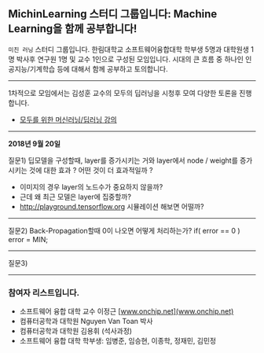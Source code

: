 ## MichinLearning 스터디 그룹입니다: Machine Learning을 함께 공부합니다!

```미친 러닝``` 스터디 그룹입니다. 한림대학교 소프트웨어융합대학 학부생 5명과 대학원생 1명 박사후 연구원 1명 및 교수 1인으로 구성된 모임입니다.
시대의 큰 흐름 중 하나인 인공지능/기계학습 등에 대해서 함께 공부하고 토의합니다.

*  *  *

1차적으로 모임에서는 김성훈 교수의 모두의 딥러닝을 시청후 모여 다양한 토론을 진행합니다.

   - [모두를 위한 머신러닝/딥러닝 강의](https://hunkim.github.io/ml/)

*  *  *
**2018년 9월 20일**

질문1) 딥모델을 구성할때, layer를 증가시키는 거와 layer에서 node / weight를 증가시키는 것에 대한 효과 ?
어떤 것이 더 효과적일까 ?
   - 이미지의 경우 layer의 노드수가 중요하지 않을까?
   - 근데 왜 최근 모델은 layer에 집중할까?
   - http://playground.tensorflow.org 시뮬레이션 해보면 어떨까?
   
*  *  *

질문2) Back-Propagation할때 0이 나오면 어떻게 처리하는가?
       if( error == 0 ) error = MIN;

*  *  *

질문3)

*  *  *
### 참여자 리스트입니다.
- 소프트웨어 융합 대학 교수 이정근 [www.onchip.net](www.onchip.net)
- 컴퓨터공학과 대학원 Nguyen Van Toan 박사
- 컴퓨터공학과 대학원 김용휘 (석사과정)
- 소프트웨어 융합 대학 학부생: 임병준, 임승현, 이종학, 정재민, 김민정


